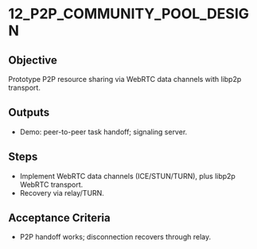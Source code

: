 # 12_P2P_COMMUNITY_POOL_DESIGN

## Objective
Prototype P2P resource sharing via WebRTC data channels with libp2p transport.

## Outputs
- Demo: peer-to-peer task handoff; signaling server.

## Steps
- Implement WebRTC data channels (ICE/STUN/TURN), plus libp2p WebRTC transport.
- Recovery via relay/TURN.

## Acceptance Criteria
- P2P handoff works; disconnection recovers through relay.
